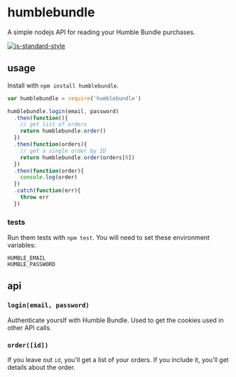 # humblebundle

A simple nodejs API for reading your Humble Bundle purchases.

[![js-standard-style](https://img.shields.io/badge/code%20style-standard-brightgreen.svg)](http://standardjs.com/)


## usage

Install with `npm install humblebundle`.

```js
var humblebundle = require('humblebundle')

humblebundle.login(email, password)
  .then(function(){
    // get list of orders
    return humblebundle.order()
  })
  .then(function(orders){
    // get a single order by ID
    return humblebundle.order(orders[0])
  })
  .then(function(order){
    console.log(order)
  })
  .catch(function(err){
    throw err
  })

```

### tests

Run them tests with `npm test`. You will need to set these environment variables:

```
HUMBLE_EMAIL
HUMBLE_PASSWORD
```

## api

### `login(email, password)`

Authenticate yourslf with Humble Bundle. Used to get the cookies used in other API calls. 


### `order([id])`

If you leave out `id`, you'll get a list of your orders. If you include it, you'll get details about the order.

